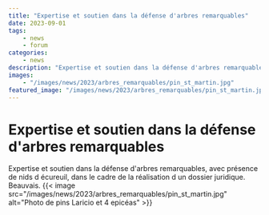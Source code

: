```yaml
---
title: "Expertise et soutien dans la défense d'arbres remarquables"
date: 2023-09-01
tags: 
    - news
    - forum
categories:
    - news
description: "Expertise et soutien dans la défense d'arbres remarquables"
images:
    - "/images/news/2023/arbres_remarquables/pin_st_martin.jpg"
featured_image: "/images/news/2023/arbres_remarquables/pin_st_martin.jpg"
---
```


# Expertise et soutien dans la défense d'arbres remarquables

Expertise et soutien dans la défense d'arbres remarquables, avec présence de nids d écureuil, dans le cadre de la réalisation d un dossier juridique. Beauvais.
{{< image src="/images/news/2023/arbres_remarquables/pin_st_martin.jpg" alt="Photo de pins Laricio et 4 epicéas" >}}   